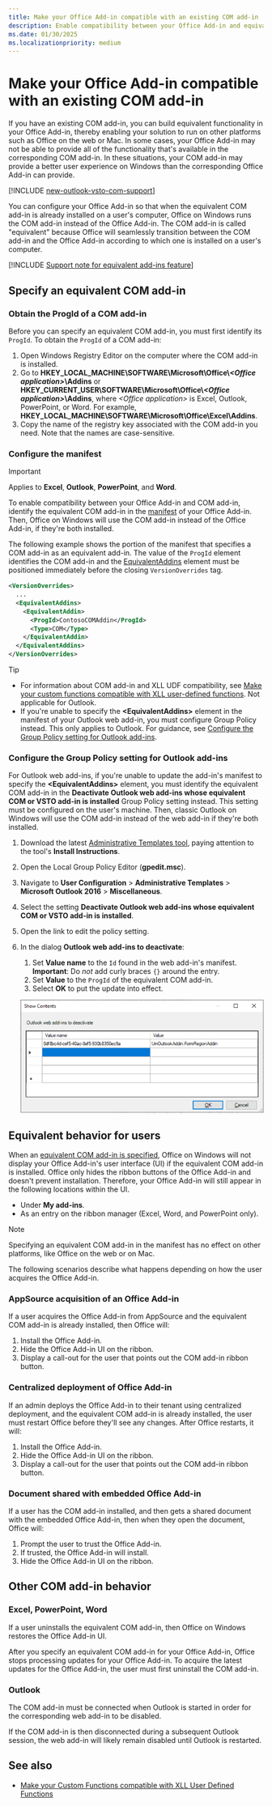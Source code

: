 ```yaml
---
title: Make your Office Add-in compatible with an existing COM add-in
description: Enable compatibility between your Office Add-in and equivalent COM add-in.
ms.date: 01/30/2025
ms.localizationpriority: medium
---
```


# Make your Office Add-in compatible with an existing COM add-in

If you have an existing COM add-in, you can build equivalent functionality in your Office Add-in, thereby enabling your solution to run on other platforms such as Office on the web or Mac. In some cases, your Office Add-in may not be able to provide all of the functionality that's available in the corresponding COM add-in. In these situations, your COM add-in may provide a better user experience on Windows than the corresponding Office Add-in can provide.

[!INCLUDE [new-outlook-vsto-com-support](../includes/new-outlook-vsto-com-support.md)]

You can configure your Office Add-in so that when the equivalent COM add-in is already installed on a user's computer, Office on Windows runs the COM add-in instead of the Office Add-in. The COM add-in is called "equivalent" because Office will seamlessly transition between the COM add-in and the Office Add-in according to which one is installed on a user's computer.

[!INCLUDE [Support note for equivalent add-ins feature](../includes/equivalent-add-in-support-note.md)]

## Specify an equivalent COM add-in

### Obtain the ProgId of a COM add-in

Before you can specify an equivalent COM add-in, you must first identify its `ProgId`. To obtain the `ProgId` of a COM add-in:

1. Open Windows Registry Editor on the computer where the COM add-in is installed.
1. Go to **HKEY_LOCAL_MACHINE\SOFTWARE\Microsoft\Office\\*<Office application\>*\Addins** or **HKEY_CURRENT_USER\SOFTWARE\Microsoft\Office\\*<Office application\>*\Addins**, where *\<Office application\>* is Excel, Outlook, PowerPoint, or Word. For example, **HKEY_LOCAL_MACHINE\SOFTWARE\Microsoft\Office\Excel\Addins**.
1. Copy the name of the registry key associated with the COM add-in you need. Note that the names are case-sensitive.

### Configure the manifest

> [!IMPORTANT]
> Applies to **Excel**, **Outlook**, **PowerPoint**, and **Word**.

To enable compatibility between your Office Add-in and COM add-in, identify the equivalent COM add-in in the [manifest](add-in-manifests.md) of your Office Add-in. Then, Office on Windows will use the COM add-in instead of the Office Add-in, if they're both installed.

The following example shows the portion of the manifest that specifies a COM add-in as an equivalent add-in. The value of the `ProgId` element identifies the COM add-in and the [EquivalentAddins](/javascript/api/manifest/equivalentaddins) element must be positioned immediately before the closing `VersionOverrides` tag.

```xml
<VersionOverrides>
  ...
  <EquivalentAddins>
    <EquivalentAddin>
      <ProgId>ContosoCOMAddin</ProgId>
      <Type>COM</Type>
    </EquivalentAddin>
  </EquivalentAddins>
</VersionOverrides>
```

> [!TIP]
>
> - For information about COM add-in and XLL UDF compatibility, see [Make your custom functions compatible with XLL user-defined functions](../excel/make-custom-functions-compatible-with-xll-udf.md). Not applicable for Outlook.
> - If you're unable to specify the **\<EquivalentAddins\>** element in the manifest of your Outlook web add-in, you must configure Group Policy instead. This only applies to Outlook. For guidance, see [Configure the Group Policy setting for Outlook add-ins](#configure-the-group-policy-setting-for-outlook-add-ins).

### Configure the Group Policy setting for Outlook add-ins

For Outlook web add-ins, if you're unable to update the add-in's manifest to specify the **\<EquivalentAddins\>** element, you must identify the equivalent COM add-in in the **Deactivate Outlook web add-ins whose equivalent COM or VSTO add-in is installed** Group Policy setting instead. This setting must be configured on the user's machine. Then, classic Outlook on Windows will use the COM add-in instead of the web add-in if they're both installed.

1. Download the latest [Administrative Templates tool](https://www.microsoft.com/download/details.aspx?id=49030), paying attention to the tool's **Install Instructions**.
1. Open the Local Group Policy Editor (**gpedit.msc**).
1. Navigate to **User Configuration** > **Administrative Templates**  > **Microsoft Outlook 2016** > **Miscellaneous**.
1. Select the setting **Deactivate Outlook web add-ins whose equivalent COM or VSTO add-in is installed**.
1. Open the link to edit the policy setting.
1. In the dialog **Outlook web add-ins to deactivate**:
    1. Set **Value name** to the `Id` found in the web add-in's manifest. **Important**: Do *not* add curly braces `{}` around the entry.
    1. Set **Value** to the `ProgId` of the equivalent COM add-in.
    1. Select **OK** to put the update into effect.

    ![The "Outlook web add-ins to deactivate" dialog.](../images/outlook-deactivate-gpo-dialog.png)

## Equivalent behavior for users

When an [equivalent COM add-in is specified](#specify-an-equivalent-com-add-in), Office on Windows will not display your Office Add-in's user interface (UI) if the equivalent COM add-in is installed. Office only hides the ribbon buttons of the Office Add-in and doesn't prevent installation. Therefore, your Office Add-in will still appear in the following locations within the UI.

- Under **My add-ins**.
- As an entry on the ribbon manager (Excel, Word, and PowerPoint only).

> [!NOTE]
> Specifying an equivalent COM add-in in the manifest has no effect on other platforms, like Office on the web or on Mac.

The following scenarios describe what happens depending on how the user acquires the Office Add-in.

### AppSource acquisition of an Office Add-in

If a user acquires the Office Add-in from AppSource and the equivalent COM add-in is already installed, then Office will:

1. Install the Office Add-in.
2. Hide the Office Add-in UI on the ribbon.
3. Display a call-out for the user that points out the COM add-in ribbon button.

### Centralized deployment of Office Add-in

If an admin deploys the Office Add-in to their tenant using centralized deployment, and the equivalent COM add-in is already installed, the user must restart Office before they'll see any changes. After Office restarts, it will:

1. Install the Office Add-in.
2. Hide the Office Add-in UI on the ribbon.
3. Display a call-out for the user that points out the COM add-in ribbon button.

### Document shared with embedded Office Add-in

If a user has the COM add-in installed, and then gets a shared document with the embedded Office Add-in, then when they open the document, Office will:

1. Prompt the user to trust the Office Add-in.
2. If trusted, the Office Add-in will install.
3. Hide the Office Add-in UI on the ribbon.

## Other COM add-in behavior

### Excel, PowerPoint, Word

If a user uninstalls the equivalent COM add-in, then Office on Windows restores the Office Add-in UI.

After you specify an equivalent COM add-in for your Office Add-in, Office stops processing updates for your Office Add-in. To acquire the latest updates for the Office Add-in, the user must first uninstall the COM add-in.

### Outlook

The COM add-in must be connected when Outlook is started in order for the corresponding web add-in to be disabled.

If the COM add-in is then disconnected during a subsequent Outlook session, the web add-in will likely remain disabled until Outlook is restarted.

## See also

- [Make your Custom Functions compatible with XLL User Defined Functions](../excel/make-custom-functions-compatible-with-xll-udf.md)
